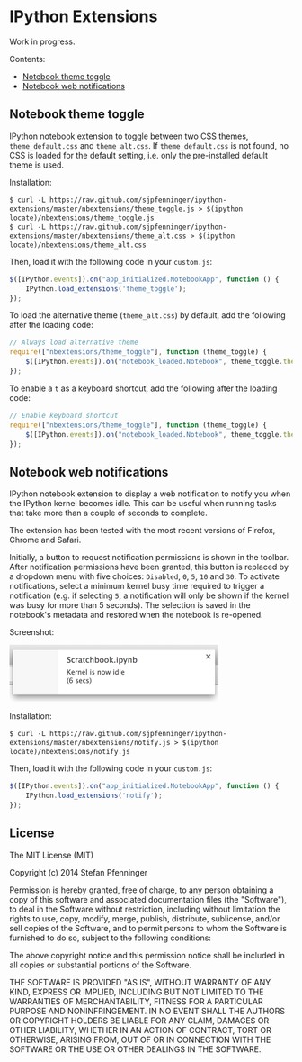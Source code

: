 # IPython Extensions

Work in progress.

Contents:

* [Notebook theme toggle](#notebook-theme-toggle)
* [Notebook web notifications](#notebook-web-notifications)

## Notebook theme toggle

IPython notebook extension to toggle between two CSS themes, `theme_default.css` and `theme_alt.css`. If `theme_default.css` is not found, no CSS is loaded for the default setting, i.e. only the pre-installed default theme is used.

Installation:

    $ curl -L https://raw.github.com/sjpfenninger/ipython-extensions/master/nbextensions/theme_toggle.js > $(ipython locate)/nbextensions/theme_toggle.js
    $ curl -L https://raw.github.com/sjpfenninger/ipython-extensions/master/nbextensions/theme_alt.css > $(ipython locate)/nbextensions/theme_alt.css

Then, load it with the following code in your `custom.js`:

```javascript
$([IPython.events]).on("app_initialized.NotebookApp", function () {
    IPython.load_extensions('theme_toggle');
});
```

To load the alternative theme (`theme_alt.css`) by default, add the following after the loading code:

```javascript
// Always load alternative theme
require(["nbextensions/theme_toggle"], function (theme_toggle) {
    $([IPython.events]).on("notebook_loaded.Notebook", theme_toggle.theme_toggle);
});
```

To enable a ``t`` as a keyboard shortcut, add the following after the loading code:

```javascript
// Enable keyboard shortcut
require(["nbextensions/theme_toggle"], function (theme_toggle) {
    $([IPython.events]).on("notebook_loaded.Notebook", theme_toggle.theme_toggle_shortcut);
});
```

## Notebook web notifications

IPython notebook extension to display a web notification to notify you when the IPython kernel becomes idle. This can be useful when running tasks that take more than a couple of seconds to complete.

The extension has been tested with the most recent versions of Firefox, Chrome and Safari.

Initially, a button to request notification permissions is shown in the toolbar. After notification permissions have been granted, this button is replaced by a dropdown menu with five choices: `Disabled`, `0`, `5`, `10` and `30`. To activate notifications, select a minimum kernel busy time required to trigger a notification (e.g. if selecting `5`, a notification will only be shown if the kernel was busy for more than 5 seconds). The selection is saved in the notebook's metadata and restored when the notebook is re-opened.

Screenshot:

<img src="notification.png" alt="Notification screenshot" style="width: 372; height: 101px; "/>

Installation:

    $ curl -L https://raw.github.com/sjpfenninger/ipython-extensions/master/nbextensions/notify.js > $(ipython locate)/nbextensions/notify.js

Then, load it with the following code in your `custom.js`:

```javascript
$([IPython.events]).on("app_initialized.NotebookApp", function () {
    IPython.load_extensions('notify');
});
```

## License

The MIT License (MIT)

Copyright (c) 2014 Stefan Pfenninger

Permission is hereby granted, free of charge, to any person obtaining a copy
of this software and associated documentation files (the "Software"), to deal
in the Software without restriction, including without limitation the rights
to use, copy, modify, merge, publish, distribute, sublicense, and/or sell
copies of the Software, and to permit persons to whom the Software is
furnished to do so, subject to the following conditions:

The above copyright notice and this permission notice shall be included in all
copies or substantial portions of the Software.

THE SOFTWARE IS PROVIDED "AS IS", WITHOUT WARRANTY OF ANY KIND, EXPRESS OR
IMPLIED, INCLUDING BUT NOT LIMITED TO THE WARRANTIES OF MERCHANTABILITY,
FITNESS FOR A PARTICULAR PURPOSE AND NONINFRINGEMENT. IN NO EVENT SHALL THE
AUTHORS OR COPYRIGHT HOLDERS BE LIABLE FOR ANY CLAIM, DAMAGES OR OTHER
LIABILITY, WHETHER IN AN ACTION OF CONTRACT, TORT OR OTHERWISE, ARISING FROM,
OUT OF OR IN CONNECTION WITH THE SOFTWARE OR THE USE OR OTHER DEALINGS IN THE
SOFTWARE.
